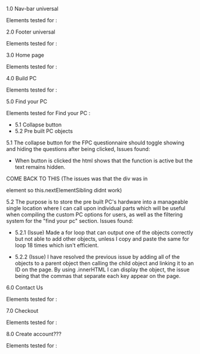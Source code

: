 1.0 Nav-bar universal

Elements tested for  :

2.0 Footer universal

Elements tested for  :

3.0 Home page

Elements tested for  :

4.0 Build PC

Elements tested for  :

5.0 Find your PC

Elements tested for Find your PC :

- 5.1 Collapse button
- 5.2 Pre built PC objects

5.1 The collapse button for the FPC questionnaire should toggle showing and hiding the questions after being clicked, Issues found:
- When button is clicked the html shows that the function is active but the text remains hidden.

COME BACK TO THIS (The issues was that the div was in <p> element so this.nextElementSibling didnt work)

5.2 The purpose is to store the pre built PC's hardware into a manageable single location where I can call upon individual parts which will be useful when compiling the custom PC options for users, as well as the filtering system for the "find your pc" section. Issues found:

- 5.2.1 (Issue) Made a for loop that can output one of the objects correctly but not able to add other objects, unless I copy and paste the same for loop 18 times which isn't efficient.

- 5.2.2 (Issue) I have resolved the previous issue by adding all of the objects to a parent object then calling the child object and linking it to an ID on the page. By using .innerHTML I can display the object, the issue being that the commas that separate each key appear on the page.

6.0 Contact Us

Elements tested for  :

7.0 Checkout

Elements tested for  :

8.0 Create account???

Elements tested for  :
